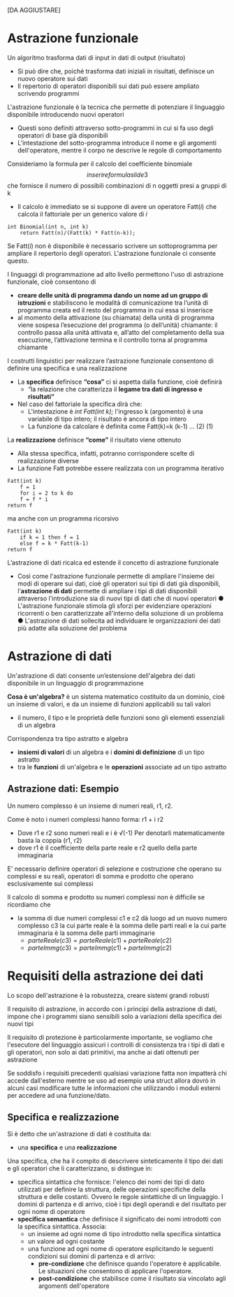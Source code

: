 [DA AGGIUSTARE]
# Astrazione funzionale

Un algoritmo trasforma dati di input in dati di output (risultato)
* Si può dire che, poiché trasforma dati iniziali in risultati, definisce un nuovo operatore sui dati
* Il repertorio di operatori disponibili sui dati può essere ampliato scrivendo programmi

L'astrazione funzionale è la tecnica che permette di potenziare il linguaggio disponibile introducendo nuovi operatori 
* Questi sono definiti attraverso sotto-programmi in cui si fa uso degli operatori di base già disponibili
* L'intestazione del sotto-programma introduce il nome e gli argomenti dell'operatore, mentre il corpo ne descrive le regole di comportamento


Consideriamo la formula per il calcolo del coefficiente binomiale 
$$
inserire formula slide 3
$$
che fornisce il numero di possibili combinazioni di n oggetti presi a gruppi di k
* Il calcolo è immediato se si suppone di avere un operatore Fatt(*i*) che calcola il fattoriale per un generico valore di *i* 

```
int Binomial(int n, int k) 
	return Fatt(n)/(Fatt(k) * Fatt(n-k));
```


Se Fatt(*i*) non è disponibile è necessario scrivere un sottoprogramma per ampliare il repertorio degli operatori. L'astrazione funzionale ci consente questo.


I linguaggi di programmazione ad alto livello permettono l'uso di astrazione funzionale, cioè consentono di
* **creare delle unità di programma dando un nome ad un gruppo di istruzioni** e stabiliscono le modalità di comunicazione tra l’unità di programma creata ed il resto del programma in cui essa si inserisce
* al momento della attivazione (su chiamata) della unità di programma viene sospesa l’esecuzione del programma (o dell’unità) chiamante: il controllo passa alla unità attivata e, all’atto del completamento della sua esecuzione, l’attivazione termina e il controllo torna al programma chiamante

I costrutti linguistici per realizzare l’astrazione funzionale consentono di definire una specifica e una realizzazione
* La **specifica** definisce **“cosa”** ci si aspetta dalla funzione, cioè definirà
	* “la relazione che caratterizza il **legame tra dati di ingresso e risultati”** 
* Nel caso del fattoriale la specifica dirà che: 
	* L'intestazione è *int Fatt(int k);* l'ingresso k (argomento) è una variabile di tipo intero; il risultato è ancora di tipo intero
	* La funzione da calcolare è definita come Fatt(k)=k (k-1) … (2) (1)


La **realizzazione** definisce **“come”** il risultato viene ottenuto

* Alla stessa specifica, infatti, potranno corrispondere scelte di realizzazione diverse
* La funzione Fatt potrebbe essere realizzata con un programma iterativo 

```
Fatt(int k) 
	f = 1 
	for i = 2 to k do 
	f = f * i 
return f 
```

ma anche con un programma ricorsivo 

```
Fatt(int k) 
	if k = 1 then f = 1 
	else f = k * Fatt(k-1) 
return f
```


L’astrazione di dati ricalca ed estende il concetto di astrazione funzionale

* Così come l'astrazione funzionale permette di ampliare l'insieme dei modi di operare sui dati, cioè gli operatori sui tipi di dati già disponibili, l’**astrazione di dati** permette di ampliare i tipi di dati disponibili attraverso l'introduzione sia di nuovi tipi di dati che di nuovi operatori ● L'astrazione funzionale stimola gli sforzi per evidenziare operazioni ricorrenti o ben caratterizzate all'interno della soluzione di un problema ● L'astrazione di dati sollecita ad individuare le organizzazioni dei dati più adatte alla soluzione del problema
# Astrazione di dati

Un'astrazione di dati consente un’estensione dell'algebra dei dati disponibile in un linguaggio di programmazione

**Cosa è un'algebra?** è un sistema matematico costituito da un dominio, cioè un insieme di valori, e da un insieme di funzioni applicabili su tali valori 
* il numero, il tipo e le proprietà delle funzioni sono gli elementi essenziali di un algebra 

Corrispondenza tra tipo astratto e algebra
* **insiemi di valori** di un algebra e i **domini di definizione** di un tipo astratto
* tra le **funzioni** di un'algebra e le **operazioni** associate ad un tipo astratto

## Astrazione dati: Esempio

Un numero complesso è un insieme di numeri reali, r1, r2.

Come è noto i numeri complessi hanno forma: r1 + i r2 
* Dove r1 e r2 sono numeri reali e i è √(-1) 
Per denotarli matematicamente basta la coppia (r1, r2)
* dove r1 è il coefficiente della parte reale e r2 quello della parte immaginaria

E' necessario definire operatori di selezione e costruzione che operano su complessi e su reali, operatori di somma e prodotto che operano esclusivamente sui complessi

Il calcolo di somma e prodotto su numeri complessi non è difficile se ricordiamo che 
* la somma di due numeri complessi c1 e c2 dà luogo ad un nuovo numero complesso c3 la cui parte reale è la somma delle parti reali e la cui parte immaginaria è la somma delle parti immaginarie
	* $parteReale(c3) = parteReale(c1) + parteReale(c2)$
	* $parteImmg(c3) = parteImmg(c1) + parteImmg(c2)$
# Requisiti della astrazione dei dati

Lo scopo dell'astrazione è la robustezza, creare sistemi grandi robusti 

Il requisito di astrazione, in accordo con i principi della astrazione di dati, impone che i programmi siano sensibili solo a variazioni della specifica dei nuovi tipi

Il requisito di protezione è particolarmente importante, se vogliamo che l'esecutore del linguaggio assicuri i controlli di consistenza tra i tipi di dati e gli operatori, non solo ai dati primitivi, ma anche ai dati ottenuti per astrazione

Se soddisfo i requisiti precedenti qualsiasi variazione fatta non impatterà chi accede dall'esterno mentre se uso ad esempio una struct allora dovrò in alcuni casi modificare tutte le informazioni che utilizzando i moduli esterni per accedere ad una funzione/dato.

## Specifica e realizzazione

Si è detto che un'astrazione di dati è costituita da:
* una **specifica** e una **realizzazione**

Una specifica, che ha il compito di descrivere sinteticamente il tipo dei dati e gli operatori che li caratterizzano, si distingue in: 
* specifica sintattica che fornisce: l'elenco dei nomi dei tipi di dato utilizzati per definire la struttura, delle operazioni specifiche della struttura e delle costanti. Ovvero le regole sintattiche di un linguaggio. I domini di partenza e di arrivo, cioè i tipi degli operandi e del risultato per ogni nome di operatore
* **specifica semantica** che definisce il significato dei nomi introdotti con la specifica sintattica. Associa: 
	* un insieme ad ogni nome di tipo introdotto nella specifica sintattica
	* un valore ad ogni costante
	* una funzione ad ogni nome di operatore esplicitando le seguenti condizioni sui domini di partenza e di arrivo: 
		* **pre-condizione** che definisce quando l'operatore è applicabile. Le situazioni che consentono di applicare l'operatore.
		* **post-condizione** che stabilisce come il risultato sia vincolato agli argomenti dell'operatore


